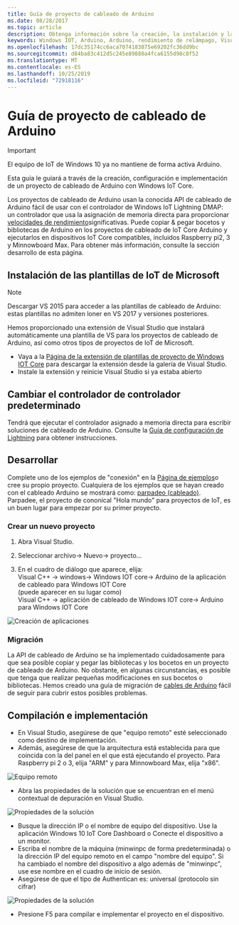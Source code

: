 ```yaml
---
title: Guía de proyecto de cableado de Arduino
ms.date: 08/28/2017
ms.topic: article
description: Obtenga información sobre la creación, la instalación y la implementación de un proyecto de cableado de Arduino con Windows IoT Core.
keywords: Windows IOT, Arduino, Arduino, rendimiento de relámpago, Visual Studio
ms.openlocfilehash: 17dc35174cc6aca7074183875e69202fc36dd9bc
ms.sourcegitcommit: d84ba83c412d5c245e89880a4fca6155d98c8f52
ms.translationtype: MT
ms.contentlocale: es-ES
ms.lasthandoff: 10/25/2019
ms.locfileid: "72918116"
---
```

# <a name="arduino-wiring-project-guide"></a>Guía de proyecto de cableado de Arduino

> [!IMPORTANT]
> El equipo de IoT de Windows 10 ya no mantiene de forma activa Arduino.

Esta guía le guiará a través de la creación, configuración e implementación de un proyecto de cableado de Arduino con Windows IoT Core.

Los proyectos de cableado de Arduino usan la conocida API de cableado de Arduino fácil de usar con el controlador de Windows IoT Lightning DMAP: un controlador que usa la asignación de memoria directa para proporcionar [velocidades de rendimiento](../develop-your-app/LightningPerformance.md)significativas. Puede copiar & pegar bocetos y bibliotecas de Arduino en los proyectos de cableado de IoT Core Arduino y ejecutarlos en dispositivos IoT Core compatibles, incluidos Raspberry pi2, 3 y Minnowboard Max. Para obtener más información, consulte la sección desarrollo de esta página.

## <a name="install-the-microsoft-iot-templates"></a>Instalación de las plantillas de IoT de Microsoft

> [!NOTE]
> Descargar VS 2015 para acceder a las plantillas de cableado de Arduino: estas plantillas no admiten loner en VS 2017 y versiones posteriores.

Hemos proporcionado una extensión de Visual Studio que instalará automáticamente una plantilla de VS para los proyectos de cableado de Arduino, así como otros tipos de proyectos de IoT de Microsoft. 

- Vaya a la [Página de la extensión de plantillas de proyecto de Windows IOT Core](https://go.microsoft.com/fwlink/?linkid=847472) para descargar la extensión desde la galería de Visual Studio.
- Instale la extensión y reinicie Visual Studio si ya estaba abierto

## <a name="change-the-default-controller-driver"></a>Cambiar el controlador de controlador predeterminado

Tendrá que ejecutar el controlador asignado a memoria directa para escribir soluciones de cableado de Arduino. Consulte la [Guía de configuración de Lightning](../develop-your-app/LightningSetup.md) para obtener instrucciones.

## <a name="develop"></a>Desarrollar
Complete uno de los ejemplos de "conexión" en la [Página de ejemplos](https://developer.microsoft.com/en-us/windows/iot/samples)o cree su propio proyecto. Cualquiera de los ejemplos que se hayan creado con el cableado Arduino se mostrará como: [parpadeo (cableado)](https://developer.microsoft.com/en-us/windows/iot/samples/helloblinkybackgroundwiring). Parpadee, el proyecto de cononical "Hola mundo" para proyectos de IoT, es un buen lugar para empezar por su primer proyecto.

### <a name="create-a-new-project"></a>Crear un nuevo proyecto
1. Abra Visual Studio.

2. Seleccionar archivo-> Nuevo-> proyecto...

3. En el cuadro de diálogo que aparece, elija:  
Visual C++ -> windows-> Windows IOT core-> Arduino de la aplicación de cableado para Windows IOT Core  
(puede aparecer en su lugar como)  
Visual C++ -> aplicación de cableado de Windows IOT core-> Arduino para Windows IOT Core 


![Creación de aplicaciones](../media/ArduinoWiring/appcreate.png)

### <a name="porting"></a>Migración

La API de cableado de Arduino se ha implementado cuidadosamente para que sea posible copiar y pegar las bibliotecas y los bocetos en un proyecto de cableado de Arduino. No obstante, en algunas circunstancias, es posible que tenga que realizar pequeñas modificaciones en sus bocetos o bibliotecas. Hemos creado una guía de migración de [cables de Arduino](ArduinoWiringPortingGuide.md) fácil de seguir para cubrir estos posibles problemas.

## <a name="build-and-deploy"></a>Compilación e implementación

- En Visual Studio, asegúrese de que "equipo remoto" esté seleccionado como destino de implementación.
- Además, asegúrese de que la arquitectura está establecida para que coincida con la del panel en el que está ejecutando el proyecto. Para Raspberry pi 2 o 3, elija "ARM" y para Minnowboard Max, elija "x86".

![Equipo remoto](../media/ArduinoWiring/wiringapp_remotemachine.png)

- Abra las propiedades de la solución que se encuentran en el menú contextual de depuración en Visual Studio.

![Propiedades de la solución](../media/ArduinoWiring/wiringapp_properties.png)

- Busque la dirección IP o el nombre de equipo del dispositivo. Use la aplicación Windows 10 IoT Core Dashboard o Conecte el dispositivo a un monitor.
- Escriba el nombre de la máquina (minwinpc de forma predeterminada) o la dirección IP del equipo remoto en el campo "nombre del equipo". Si ha cambiado el nombre del dispositivo a algo además de "minwinpc", use ese nombre en el cuadro de inicio de sesión.
- Asegúrese de que el tipo de Authentican es: universal (protocolo sin cifrar)

![Propiedades de la solución](../media/ArduinoWiring/wiringapp_properties2.png)

- Presione F5 para compilar e implementar el proyecto en el dispositivo.

